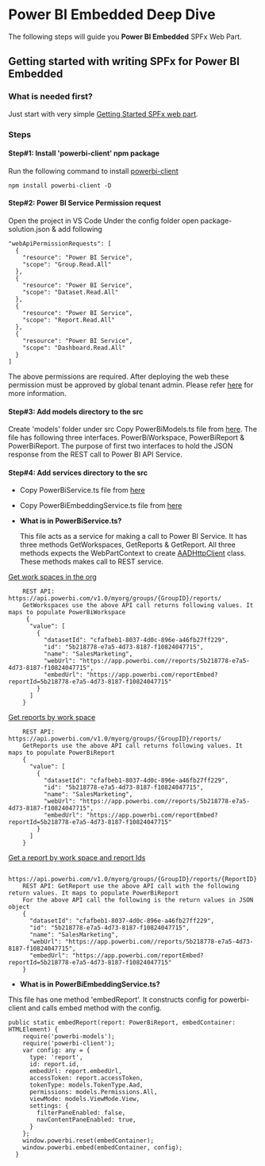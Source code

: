 # Power BI Embedded Deep Dive

The following steps will guide you **Power BI Embedded** SPFx Web Part. 


## Getting started with writing SPFx for Power BI Embedded

### What is needed first?

Just start with very simple [Getting Started SPFx web part](https://docs.microsoft.com/en-us/sharepoint/dev/spfx/web-parts/get-started/build-a-hello-world-web-part).

### Steps 

#### Step#1: Install 'powerbi-client' npm package

Run the following command to install [powerbi-client](https://www.npmjs.com/package/powerbi-client)

`npm install powerbi-client -D`

#### Step#2: Power BI Service Permission request

Open the project in VS Code 
Under the config folder open package-solution.json & add following

	"webApiPermissionRequests": [
      {
        "resource": "Power BI Service",
        "scope": "Group.Read.All"
      },
      {
        "resource": "Power BI Service",
        "scope": "Dataset.Read.All"
      },
      {
        "resource": "Power BI Service",
        "scope": "Report.Read.All"
      },
      {
        "resource": "Power BI Service",
        "scope": "Dashboard.Read.All"
      }
    ]

The above permissions are required. After deploying the web these permission must be approved by global tenant admin. Please refer [here](https://docs.microsoft.com/en-us/sharepoint/dev/spfx/use-aadhttpclient#manage-permission-requests) for more information.

#### Step#3: Add models directory to the src
Create 'models' folder under src 
	Copy PowerBiModels.ts file from [here](https://github.com/pankajsurti/PowerBIEmbeddedSPFX/blob/master/SamplePowerBIEmbedded/src/models/PowerBiModels.ts). The file has following three interfaces.
PowerBiWorkspace, PowerBiReport & PowerBiReport. The purpose of first two interfaces to hold the JSON response from the REST call to Power BI API Service.


#### Step#4: Add services directory to the src
- Copy PowerBiService.ts file from [here](https://github.com/pankajsurti/PowerBIEmbeddedSPFX/blob/master/SamplePowerBIEmbedded/src/services/PowerBiService.ts)

- Copy PowerBiEmbeddingService.ts file from [here](https://github.com/pankajsurti/PowerBIEmbeddedSPFX/blob/master/SamplePowerBIEmbedded/src/services/PowerBiEmbeddingService.ts)

- **What is in PowerBiService.ts?**

	This file acts as a service for making a call to Power BI Service. It has three methods GetWorkspaces, GetReports & GetReport. All three methods expects the WebPartContext to create [AADHttpClient](https://spblog.net/post/2018/07/21/Call-Azure-AD-secured-API-from-your-SPFx-code-Story-1-use-cookie-authentication) class. These methods makes call to REST service.

[Get work spaces in the org](https://docs.microsoft.com/en-us/rest/api/power-bi/groups/getgroups)
		

			
		REST API: https://api.powerbi.com/v1.0/myorg/groups/{GroupID}/reports/
		GetWorkspaces use the above API call returns following values. It maps to populate PowerBiWorkspace 
		 {
		  "value": [
			{
			  "datasetId": "cfafbeb1-8037-4d0c-896e-a46fb27ff229",
			  "id": "5b218778-e7a5-4d73-8187-f10824047715",
			  "name": "SalesMarketing",
			  "webUrl": "https://app.powerbi.com//reports/5b218778-e7a5-4d73-8187-f10824047715",
			  "embedUrl": "https://app.powerbi.com/reportEmbed?reportId=5b218778-e7a5-4d73-8187-f10824047715"
			}
		  ]
		}
				
		

[Get reports by work space](https://docs.microsoft.com/en-us/rest/api/power-bi/reports/getreports)



		REST API: https://api.powerbi.com/v1.0/myorg/groups/{GroupID}/reports/
		GetReports use the above API call returns following values. It maps to populate PowerBiReport  
		{
		  "value": [
			{
			  "datasetId": "cfafbeb1-8037-4d0c-896e-a46fb27ff229",
			  "id": "5b218778-e7a5-4d73-8187-f10824047715",
			  "name": "SalesMarketing",
			  "webUrl": "https://app.powerbi.com//reports/5b218778-e7a5-4d73-8187-f10824047715",
			  "embedUrl": "https://app.powerbi.com/reportEmbed?reportId=5b218778-e7a5-4d73-8187-f10824047715"
			}
		  ]
		}
	


[Get a report by work space and report Ids](https://docs.microsoft.com/en-us/rest/api/power-bi/reports/getreport)


		https://api.powerbi.com/v1.0/myorg/groups/{GroupID}/reports/{ReportID}
		REST API: GetReport use the above API call with the following return values. It maps to populate PowerBiReport  
		For the above API call the following is the return values in JSON object
		{
		  "datasetId": "cfafbeb1-8037-4d0c-896e-a46fb27ff229",
		  "id": "5b218778-e7a5-4d73-8187-f10824047715",
		  "name": "SalesMarketing",
		  "webUrl": "https://app.powerbi.com//reports/5b218778-e7a5-4d73-8187-f10824047715",
		  "embedUrl": "https://app.powerbi.com/reportEmbed?reportId=5b218778-e7a5-4d73-8187-f10824047715"
		}	
			


- **What is in PowerBiEmbeddingService.ts?**

This file has one method 'embedReport'. It constructs config for powerbi-client and calls embed method with the config.
 

    public static embedReport(report: PowerBiReport, embedContainer: HTMLElement) {
        require('powerbi-models');
        require('powerbi-client');        
		var config: any = {
          type: 'report',
          id: report.id,
          embedUrl: report.embedUrl,
          accessToken: report.accessToken,
          tokenType: models.TokenType.Aad,
          permissions: models.Permissions.All,
          viewMode: models.ViewMode.View,
          settings: {
            filterPaneEnabled: false,
            navContentPaneEnabled: true,
          }
        };
        window.powerbi.reset(embedContainer);
		window.powerbi.embed(embedContainer, config);
      }






















